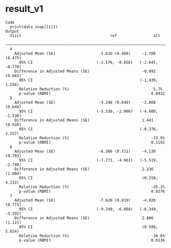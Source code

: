 # result_v1

    Code
      print(data_snap[[i]])
    Output
      Visit                                       ref                alt       
      —————————————————————————————————————————————————————————————————————————
      4                                                                        
        Adjusted Mean (SE)                   -1.616 (0.486)     -1.708 (0.475) 
          95% CI                            (-2.576, -0.656)   (-2.645, -0.770)
        Difference in Adjusted Means (SE)                       -0.092 (0.683) 
          95% CI                                               (-1.439, 1.256) 
          Relative Reduction (%)                                     5.7%      
          p-value (RBMI)                                            0.8932     
      5                                                                        
        Adjusted Mean (SE)                   -4.248 (0.649)     -2.808 (0.644) 
          95% CI                            (-5.530, -2.966)   (-4.080, -1.536)
        Difference in Adjusted Means (SE)                       1.441 (0.920)  
          95% CI                                               (-0.376, 3.257) 
          Relative Reduction (%)                                    -33.9%     
          p-value (RBMI)                                            0.1192     
      6                                                                        
        Adjusted Mean (SE)                   -6.366 (0.711)     -4.130 (0.703) 
          95% CI                            (-7.771, -4.961)   (-5.519, -2.740)
        Difference in Adjusted Means (SE)                       2.236 (1.004)  
          95% CI                                                (0.250, 4.222) 
          Relative Reduction (%)                                    -35.1%     
          p-value (RBMI)                                            0.0276     
      7                                                                        
        Adjusted Mean (SE)                   -7.626 (0.819)     -4.820 (0.773) 
          95% CI                            (-9.249, -6.004)   (-6.349, -3.292)
        Difference in Adjusted Means (SE)                       2.806 (1.121)  
          95% CI                                                (0.588, 5.024) 
          Relative Reduction (%)                                    -36.8%     
          p-value (RBMI)                                            0.0136     

